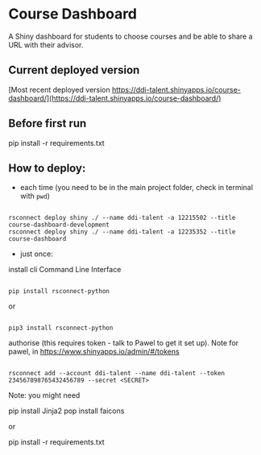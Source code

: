 # Course Dashboard

A Shiny dashboard for students to choose courses and be able to share a URL with their advisor.

## Current deployed version

[Most recent deployed version https://ddi-talent.shinyapps.io/course-dashboard/](https://ddi-talent.shinyapps.io/course-dashboard/)


## Before first run

pip install -r requirements.txt


## How to deploy:

- each time (you need to be in the main project folder, check in terminal with `pwd`)

```

rsconnect deploy shiny ./ --name ddi-talent -a 12215502 --title course-dashboard-development  
rsconnect deploy shiny ./ --name ddi-talent -a 12235352 --title course-dashboard  

```


- just once:

install cli Command Line Interface
```

pip install rsconnect-python

```

or 
```

pip3 install rsconnect-python

```

authorise (this requires token - talk to Pawel to get it set up). Note for pawel, in https://www.shinyapps.io/admin/#/tokens

```

rsconnect add --account ddi-talent --name ddi-talent --token 234567898765432456789 --secret <SECRET>

```

Note: you might need


pip install Jinja2
pop install faicons

or

pip install -r requirements.txt 

```
